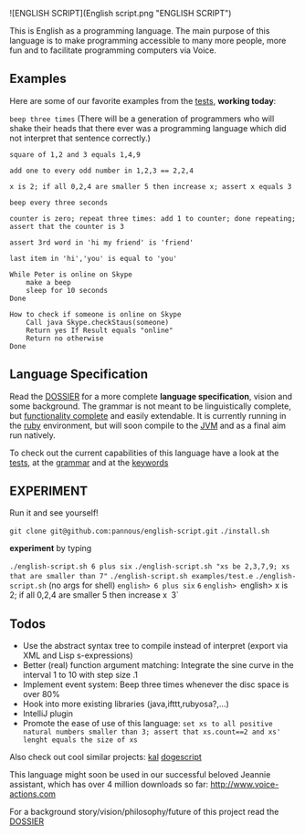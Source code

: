 ![ENGLISH SCRIPT](English script.png "ENGLISH SCRIPT")

This is English as a programming language.
The main purpose of this language is to make programming accessible to many more people, more fun and to facilitate programming computers via Voice.

Examples
--------
Here are some of our favorite examples from the [tests](test/unit), **working today**:

`beep three times`
(There will be a generation of programmers who will shake their heads that there ever was a programming language which did not interpret that sentence correctly.)

`square of 1,2 and 3 equals 1,4,9`

`add one to every odd number in 1,2,3 == 2,2,4`

`x is 2; if all 0,2,4 are smaller 5 then increase x; assert x equals 3 `

`beep every three seconds`

`counter is zero; repeat three times: add 1 to counter; done repeating; assert that the counter is 3`

`assert 3rd word in 'hi my friend' is 'friend'`

`last item in 'hi','you' is equal to 'you'`


```
While Peter is online on Skype
	make a beep
	sleep for 10 seconds
Done
```

```
How to check if someone is online on Skype
	Call java Skype.checkStaus(someone)
	Return yes If Result equals "online"
	Return no otherwise
Done
```

Language Specification
----------------------
Read the [DOSSIER](https://github.com/pannous/natural-english/tree/master/DOSSIER.md) for a more complete **language specification**, vision and some background. The grammar is not meant to be linguistically complete, but [functionality complete](https://en.wikipedia.org/wiki/Functional_completeness) and easily extendable. It is currently running in the [ruby](https://www.ruby-lang.org/en/) environment, but will soon compile to the [JVM](https://en.wikipedia.org/wiki/Java_Virtual_Machine) and as a final aim run natively.

To check out the current capabilities of this language have a look at the [tests](https://github.com/pannous/natural-english/tree/master/test/unit), at the [grammar](https://github.com/pannous/natural-english/blob/master/lib/english-script/english-parser.rb) and at the
[keywords](https://github.com/pannous/natural-english/blob/master/lib/english-script/english-tokens.rb)

EXPERIMENT
----------
Run it and see yourself!

`git clone git@github.com:pannous/english-script.git`
`./install.sh`

**experiment** by typing

`./english-script.sh 6 plus six`
`./english-script.sh "xs be 2,3,7,9; xs that are smaller than 7"`
`./english-script.sh examples/test.e`
`./english-script.sh` (no args for shell)
`english> 6 plus six`
`6`
`english>
`english> x is 2; if all 0,2,4 are smaller 5 then increase x`
`3`

Todos
-----
* Use the abstract syntax tree to compile instead of interpret (export via XML and Lisp s-expressions)
* Better (real) function argument matching: Integrate the sine curve in the interval 1 to 10 with step size .1
* Implement event system: Beep three times whenever the disc space is over 80%
* Hook into more existing libraries (java,ifttt,rubyosa?,...)
* IntelliJ plugin
* Promote the ease of use of this language:
`set xs to all positive natural numbers smaller than 3; assert that xs.count==2 and xs' lenght equals the size of xs`

Also check out cool similar projects:
[kal](https://github.com/rzimmerman/kal)
[dogescript](https://github.com/remixz/dogescript)

This language might soon be used in our successful beloved Jeannie assistant, which has over 4 million downloads so far:
http://www.voice-actions.com

For a background story/vision/philosophy/future of this project read the [DOSSIER](https://github.com/pannous/natural-english/tree/master/DOSSIER.md)

